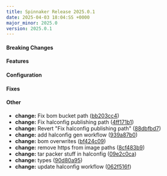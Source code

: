```yaml
---
title: Spinnaker Release 2025.0.1
date: 2025-04-03 18:04:SS +0000
major_minor: 2025.0
version: 2025.0.1
---
```


#### Breaking Changes


#### Features


#### Configuration


#### Fixes


#### Other

* **change:** Fix bom bucket path ([bb203cc4](https://github.com/jcavanagh/spinnaker-monorepo-public/commit/bb203cc429d283ca1de6b09c091f6d1bfb05f528))
* **change:** Fix halconfig publishing path ([4ff171b1](https://github.com/jcavanagh/spinnaker-monorepo-public/commit/4ff171b16f9690e833e9803c807f2c773e0cf4f6))
* **change:** Revert "Fix halconfig publishing path" ([88dbfbd7](https://github.com/jcavanagh/spinnaker-monorepo-public/commit/88dbfbd72c3f768a102265a1d7614047e74802ed))
* **change:** add halconfig gen workflow ([939a87b0](https://github.com/jcavanagh/spinnaker-monorepo-public/commit/939a87b013e9a51c687d84794a1f582ba9e6aa07))
* **change:** bom overwrites ([bf424c09](https://github.com/jcavanagh/spinnaker-monorepo-public/commit/bf424c093855ace8e3adf542daeb8f5f1c6ad42f))
* **change:** remove https from image paths ([8cf483b9](https://github.com/jcavanagh/spinnaker-monorepo-public/commit/8cf483b98447a4003901ecb44a85cedd1918ad67))
* **change:** tar packer stuff in halconfig ([09e2c0ca](https://github.com/jcavanagh/spinnaker-monorepo-public/commit/09e2c0ca91969bc66f091fff48d6afde3725e92c))
* **change:** types ([90d80a95](https://github.com/jcavanagh/spinnaker-monorepo-public/commit/90d80a957592f834d4df2fa639cbdfdc5bba8d6a))
* **change:** update halconfig workflow ([062f516f](https://github.com/jcavanagh/spinnaker-monorepo-public/commit/062f516f19b9c507208fee3b82676fb6783ef11d))
